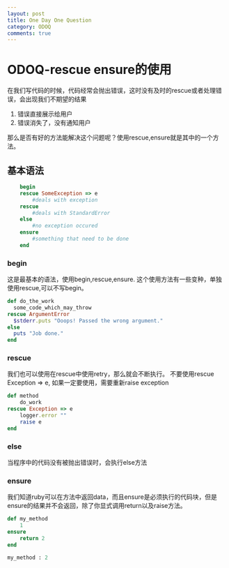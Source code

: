 ```yaml
---
layout: post
title: One Day One Question
category: ODOQ
comments: true
---
```



# ODOQ-rescue ensure的使用
在我们写代码的时候，代码经常会抛出错误，这时没有及时的rescue或者处理错误，会出现我们不期望的结果

1. 错误直接展示给用户
2. 错误消失了，没有通知用户

那么是否有好的方法能解决这个问题呢？使用rescue,ensure就是其中的一个方法。

## 基本语法
~~~rb
	begin
	rescue SomeException => e
		#deals with exception
	rescue
		#deals with StandardError
	else
		#no exception occured
	ensure
		#something that need to be done
	end
~~~

### begin
这是最基本的语法，使用begin,rescue,ensure.
这个使用方法有一些变种，单独使用rescue,可以不写begin。

~~~rb
def do_the_work
  some_code_which_may_throw
rescue ArgumentError
  $stderr.puts "Ooops! Passed the wrong argument."
else
  puts "Job done."
end
~~~

### rescue
我们也可以使用在rescue中使用retry，那么就会不断执行。
不要使用rescue Exception => e, 如果一定要使用，需要重新raise exception

~~~rb
def method
	do_work
rescue Exception => e
	logger.error ""
	raise e
end
~~~

### else
当程序中的代码没有被抛出错误时，会执行else方法

### ensure
我们知道ruby可以在方法中返回data，而且ensure是必须执行的代码块，但是ensure的结果并不会返回，除了你显式调用return以及raise方法。

~~~rb
def my_method
	1
ensure
	return 2
end

my_method : 2
~~~
